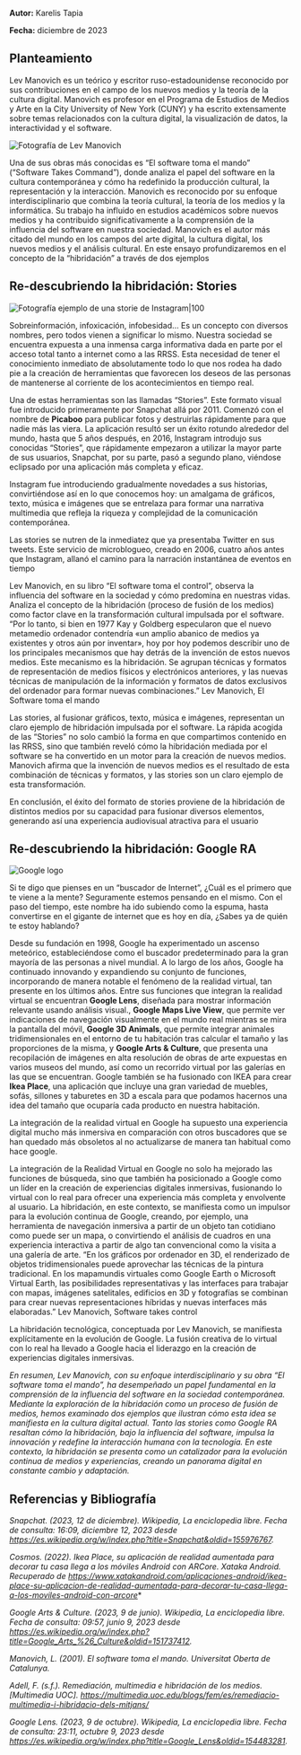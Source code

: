 

**Autor:** Karelis Tapia 

**Fecha:** diciembre de 2023

## Planteamiento

Lev Manovich es un teórico y escritor ruso-estadounidense reconocido por sus contribuciones en el campo de los nuevos medios y la teoría de la cultura digital. Manovich es profesor en el Programa de Estudios de Medios y Arte en la City University of New York (CUNY) y ha escrito extensamente sobre temas relacionados con la cultura digital, la visualización de datos, la interactividad y el software.


![Fotografía de Lev Manovich](https://upload.wikimedia.org/wikipedia/commons/8/87/LevManovichVideoVortexBrussels07.jpg)

Una de sus obras más conocidas es “El software toma el mando” (“Software Takes Command”), donde analiza el papel del software en la cultura contemporánea y cómo ha redefinido la producción cultural, la representación y la interacción. Manovich es reconocido por su enfoque interdisciplinario que combina la teoría cultural, la teoría de los medios y la informática. Su trabajo ha influido en estudios académicos sobre nuevos medios y ha contribuido significativamente a la comprensión de la influencia del software en nuestra sociedad.
Manovich es el autor más citado del mundo en los campos del arte digital, la cultura digital, los nuevos medios y el análisis cultural.
En este ensayo profundizaremos en el concepto de la “hibridación” a través de dos ejemplos

## Re-descubriendo la hibridación: Stories

![Fotografía ejemplo de una storie de Instagram|100](https://upload.wikimedia.org/wikipedia/commons/3/37/WMCH_Instagram_Story_for_The_Women_Edit-a-thon_on_26_October_2022.jpg)

Sobreinformación, infoxicación, infobesidad… Es un concepto con diversos nombres, pero todos vienen a significar lo mismo. Nuestra sociedad se encuentra expuesta a una inmensa carga informativa dada en parte por el acceso total tanto a internet como a las RRSS. Esta necesidad de tener el conocimiento inmediato de absolutamente todo lo que nos rodea ha dado pie a la creación de herramientas que favorecen los deseos de las personas de mantenerse al corriente de los acontecimientos en tiempo real.

Una de estas herramientas son las llamadas “Stories”. Este formato visual fue introducido primeramente por Snapchat allá por 2011. Comenzó con el nombre de **Picaboo** para publicar fotos y destruirlas rápidamente para que nadie más las viera. La aplicación resultó ser un éxito rotundo alrededor del mundo, hasta que 5 años después, en 2016, Instagram introdujo sus conocidas “Stories”, que rápidamente empezaron a utilizar la mayor parte de sus usuarios, Snapchat, por su parte, pasó a segundo plano, viéndose eclipsado por una aplicación más completa y eficaz.

Instagram fue introduciendo gradualmente novedades a sus historias, convirtiéndose así en lo que conocemos hoy: un amalgama de gráficos, texto, música e imágenes que se entrelaza para formar una narrativa multimedia que refleja la riqueza y complejidad de la comunicación contemporánea.

Las stories se nutren de la inmediatez que ya presentaba Twitter en sus tweets. Este servicio de microblogueo, creado en 2006, cuatro años antes que Instagram, allanó el camino para la narración instantánea de eventos en tiempo 

Lev Manovich, en su libro “El software toma el control”, observa la influencia del software en la sociedad y cómo predomina en nuestras vidas. Analiza el concepto de la hibridación (proceso de fusión de los medios) como factor clave en la transformación cultural impulsada por el software.
“Por lo tanto, si bien en 1977 Kay y Goldberg especularon que el nuevo metamedio ordenador contendría «un amplio abanico de medios ya existentes y otros aún por inventar», hoy por hoy podemos describir uno de los principales mecanismos que hay detrás de la invención de estos nuevos medios. Este mecanismo es la hibridación. Se agrupan técnicas y formatos de representación de medios físicos y electrónicos anteriores, y las nuevas técnicas de manipulación de la información y formatos de datos exclusivos del ordenador para formar nuevas combinaciones.”
Lev Manovich, El Software toma el mando

Las stories, al fusionar gráficos, texto, música e imágenes, representan un claro ejemplo de hibridación impulsada por el software.
La rápida acogida de las “Stories” no solo cambió la forma en que compartimos contenido en las RRSS, sino que también reveló cómo la hibridación mediada por el software se ha convertido en un motor para la creación de nuevos medios. Manovich afirma que la invención de nuevos medios es el resultado de esta combinación de técnicas y formatos, y las stories son un claro ejemplo de esta transformación.

En conclusión, el éxito del formato de stories proviene de la hibridación de distintos medios por su capacidad para fusionar diversos elementos, generando así una experiencia audiovisual atractiva para el usuario

## Re-descubriendo la hibridación: Google RA

![Google logo](https://upload.wikimedia.org/wikipedia/commons/2/2f/Google_2015_logo.svg)

Si te digo que pienses en un “buscador de Internet”, ¿Cuál es el primero que te viene a la mente? Seguramente estemos pensando en el mismo. Con el paso del tiempo, este nombre ha ido subiendo como la espuma, hasta convertirse en el gigante de internet que es hoy en día, ¿Sabes ya de quién te estoy hablando?

Desde su fundación en 1998, Google ha experimentado un ascenso meteórico, estableciéndose como el buscador predeterminado para la gran mayoría de las personas a nivel mundial. A lo largo de los años, Google ha continuado innovando y expandiendo su conjunto de funciones, incorporando de manera notable el fenómeno de la realidad virtual, tan presente en los últimos años. Entre sus funciones que integran la realidad virtual se encuentran **Google Lens**, diseñada para mostrar información relevante usando análisis visual., **Google Maps Live View**, que permite ver indicaciones de navegación visualmente en el mundo real mientras se mira la pantalla del móvil, **Google 3D Animals**, que permite integrar animales tridimensionales en el entorno de tu habitación tras calcular el tamaño y las proporciones de la misma, y **Google Arts & Culture**, que presenta una recopilación de imágenes en alta resolución de obras de arte expuestas en varios museos del mundo, así como un recorrido virtual por las galerías en las que se encuentran. Google también se ha fusionado con IKEA para crear **Ikea Place**, una aplicación que incluye una gran variedad de muebles, sofás, sillones y taburetes en 3D a escala para que podamos hacernos una idea del tamaño que ocuparía cada producto en nuestra habitación.

La integración de la realidad virtual en Google ha supuesto una experiencia digital mucho más inmersiva en comparación con otros buscadores que se han quedado más obsoletos al no actualizarse de manera tan habitual como hace google.

La integración de la Realidad Virtual en Google no solo ha mejorado las funciones de búsqueda, sino que también ha posicionado a Google como un líder en la creación de experiencias digitales inmersivas, fusionando lo virtual con lo real para ofrecer una experiencia más completa y envolvente al usuario. La hibridación, en este contexto, se manifiesta como un impulsor para la evolución continua de Google, creando, por ejemplo, una herramienta de navegación inmersiva a partir de un objeto tan cotidiano como puede ser un mapa, o convirtiendo el análisis de cuadros  en una experiencia interactiva a partir de algo tan convencional como la visita a una galería de arte.
“En los gráficos por ordenador en 3D, el renderizado de objetos tridimensionales puede aprovechar las técnicas de la pintura tradicional. En los mapamundis virtuales como Google Earth o Microsoft Virtual Earth, las posibilidades representativas y las interfaces para trabajar con mapas, imágenes satelitales, edificios en 3D y fotografías se combinan para crear nuevas representaciones híbridas y nuevas interfaces más elaboradas.”
Lev Manovich, Software takes control

La hibridación tecnológica, conceptuada por Lev Manovich, se manifiesta explícitamente en la evolución de Google. La fusión creativa de lo virtual con lo real ha llevado a Google hacia el liderazgo en la creación de experiencias digitales inmersivas.



*En resumen, Lev Manovich, con su enfoque interdisciplinario y su obra “El software toma el mando”, ha desempeñado un papel fundamental en la comprensión de la influencia del software en la sociedad contemporánea. Mediante la exploración de la hibridación como un proceso de fusión de medios, hemos examinado dos ejemplos que ilustran cómo esta idea se manifiesta en la cultura digital actual.
Tanto las stories como Google RA resaltan cómo la hibridación, bajo la influencia del software, impulsa la innovación y redefine la interacción humana con la tecnología. En este contexto, la hibridación se presenta como un catalizador para la evolución continua de medios y experiencias, creando un panorama digital en constante cambio y adaptación.*

## Referencias y Bibliografía

*Snapchat. (2023, 12 de diciembre). Wikipedia, La enciclopedia libre. Fecha de consulta: 16:09, diciembre 12, 2023 desde https://es.wikipedia.org/w/index.php?title=Snapchat&oldid=155976767.*

*Cosmos. (2022). Ikea Place, su aplicación de realidad aumentada para decorar tu casa llega a los móviles Android con ARCore. Xataka Android. Recuperado de https://www.xatakandroid.com/aplicaciones-android/ikea-place-su-aplicacion-de-realidad-aumentada-para-decorar-tu-casa-llega-a-los-moviles-android-con-arcore**

*Google Arts & Culture. (2023, 9 de junio). Wikipedia, La enciclopedia libre. Fecha de consulta: 09:57, junio 9, 2023 desde https://es.wikipedia.org/w/index.php?title=Google_Arts_%26_Culture&oldid=151737412.*


*Manovich, L. (2001). El software toma el mando. Universitat Oberta de Catalunya.*

*Adell, F. (s.f.). Remediación, multimedia e hibridación de los medios. [Multimedia UOC]. https://multimedia.uoc.edu/blogs/fem/es/remediacio-multimedia-i-hibridacio-dels-mitjans/*

*Google Lens. (2023, 9 de octubre). Wikipedia, La enciclopedia libre. Fecha de consulta: 23:11, octubre 9, 2023 desde https://es.wikipedia.org/w/index.php?title=Google_Lens&oldid=154483281.*




